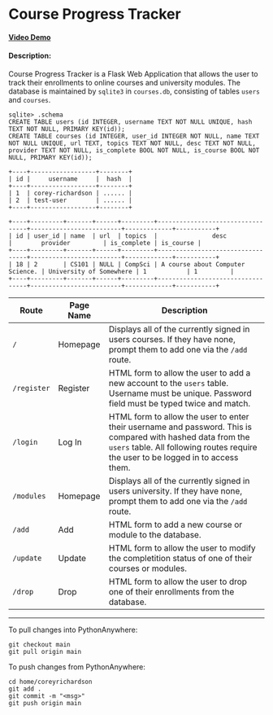 # Course Progress Tracker
#### [Video Demo](https://www.youtube.com/watch?v=7JPFLDDc1sU)
#### Description:

Course Progress Tracker is a Flask Web Application that allows the user to track their enrollments to online courses and university modules. The database is maintained by `sqlite3` in `courses.db`, consisting of tables `users` and `courses`.

```
sqlite> .schema
CREATE TABLE users (id INTEGER, username TEXT NOT NULL UNIQUE, hash TEXT NOT NULL, PRIMARY KEY(id));
CREATE TABLE courses (id INTEGER, user_id INTEGER NOT NULL, name TEXT NOT NULL UNIQUE, url TEXT, topics TEXT NOT NULL, desc TEXT NOT NULL, provider TEXT NOT NULL, is_complete BOOL NOT NULL, is_course BOOL NOT NULL, PRIMARY KEY(id));
```

```
+----+------------------+--------+
| id |     username     |  hash  |
+----+------------------+--------+
| 1  | corey-richardson | ...... |
| 2  | test-user        | ...... |
+----+------------------+--------+
```
```
+----+---------+-------+------+---------+----------------------------------+-------------------------+-------------+-----------+
| id | user_id | name  | url  | topics  |               desc               |        provider         | is_complete | is_course |
+----+---------+-------+------+---------+----------------------------------+-------------------------+-------------+-----------+
| 18 | 2       | CS101 | NULL | CompSci | A course about Computer Science. | University of Somewhere | 1           | 1         |
+----+---------+-------+------+---------+----------------------------------+-------------------------+-------------+-----------+
```

Route | Page Name | Description
---   | ---       | ---
`/`   | Homepage  | Displays all of the currently signed in users courses. If they have none, prompt them to add one via the `/add` route.
`/register` | Register | HTML form to allow the user to add a new account to the `users` table. Username must be unique. Password field must be typed twice and match.
`/login` | Log In | HTML form to allow the user to enter their username and password. This is compared with hashed data from the `users` table. All following routes require the user to be logged in to access them.
`/modules` | Homepage  | Displays all of the currently signed in users university. If they have none, prompt them to add one via the `/add` route.
`/add` | Add | HTML form to add a new course or module to the database.
`/update` | Update | HTML form to allow the user to modify the completition status of one of their courses or modules.
`/drop` | Drop | HTML form to allow the user to drop one of their enrollments from the database.

---

To pull changes into PythonAnywhere:
```
git checkout main
git pull origin main
```

To push changes from PythonAnywhere:
```
cd home/coreyrichardson
git add .
git commit -m "<msg>"
git push origin main
```